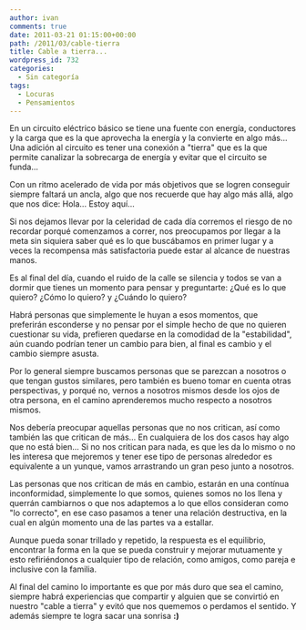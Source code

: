 ```yaml
---
author: ivan
comments: true
date: 2011-03-21 01:15:00+00:00
path: /2011/03/cable-tierra
title: Cable a tierra...
wordpress_id: 732
categories:
  - Sin categoría
tags:
  - Locuras
  - Pensamientos
---
```


En un circuito eléctrico básico se tiene una fuente con energía, conductores y la carga que es la que aprovecha la energía y la convierte en algo más... Una adición al circuito es tener una conexión a "tierra" que es la que permite canalizar la sobrecarga de energía y evitar que el circuito se funda...

Con un ritmo acelerado de vida por más objetivos que se logren conseguir siempre faltará un ancla, algo que nos recuerde que hay algo más allá, algo que nos dice: Hola... Estoy aquí...

Si nos dejamos llevar por la celeridad de cada día corremos el riesgo de no recordar porqué comenzamos a correr, nos preocupamos por llegar a la meta sin siquiera saber qué es lo que buscábamos en primer lugar y a veces la recompensa más satisfactoria puede estar al alcance de nuestras manos.

Es al final del día, cuando el ruido de la calle se silencia y todos se van a dormir que tienes un momento para pensar y preguntarte: ¿Qué es lo que quiero? ¿Cómo lo quiero? y ¿Cuándo lo quiero?

Habrá personas que simplemente le huyan a esos momentos, que preferirán esconderse y no pensar por el simple hecho de que no quieren cuestionar su vida, prefieren quedarse en la comodidad de la "estabilidad", aún cuando podrían tener un cambio para bien, al final es cambio y el cambio siempre asusta.

Por lo general siempre buscamos personas que se parezcan a nosotros o que tengan gustos similares, pero también es bueno tomar en cuenta otras perspectivas, y porqué no, vernos a nosotros mismos desde los ojos de otra persona, en el camino aprenderemos mucho respecto a nosotros mismos.

Nos debería preocupar aquellas personas que no nos critican, así como también las que critican de más... En cualquiera de los dos casos hay algo que no está bien... Si no nos critican para nada, es que les da lo mismo o no les interesa que mejoremos y tener ese tipo de personas alrededor es equivalente a un yunque, vamos arrastrando un gran peso junto a nosotros.

Las personas que nos critican de más en cambio, estarán en una contínua inconformidad, simplemente lo que somos, quienes somos no los llena y querrán cambiarnos o que nos adaptemos a lo que ellos consideran como "lo correcto", en ese caso pasamos a tener una relación destructiva, en la cual en algún momento una de las partes va a estallar.

Aunque pueda sonar trillado y repetido, la respuesta es el equilibrio, encontrar la forma en la que se pueda construir y mejorar mutuamente y esto refiriéndonos a cualquier tipo de relación, como amigos, como pareja e inclusive con la familia.

Al final del camino lo importante es que por más duro que sea el camino, siempre habrá experiencias que compartir y alguien que se convirtió en nuestro "cable a tierra" y evitó que nos quememos o perdamos el sentido. Y además siempre te logra sacar una sonrisa **:)**
